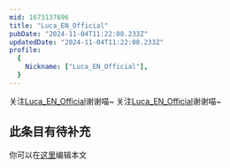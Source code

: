 ```yaml
---
mid: 1673137696
title: "Luca_EN_Official"
pubDate: "2024-11-04T11:22:08.233Z"
updatedDate: "2024-11-04T11:22:08.233Z"
profile:
  {
    Nickname: ["Luca_EN_Official"],
  }
---
```


关注[Luca_EN_Official](https://space.bilibili.com/1673137696)谢谢喵~ 关注[Luca_EN_Official](https://space.bilibili.com/1673137696)谢谢喵~

## 此条目有待补充
你可以在[这里](https://github.com/Yuhanawa/VTuber.ICU/edit/master/src/content/v/Luca_EN_Official/index.md)编辑本文
